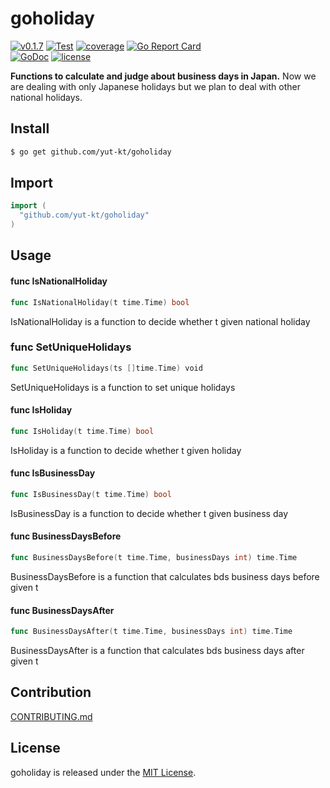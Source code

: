 # goholiday

[![v0.1.7](https://img.shields.io/github/v/release/yut-kt/goholiday?logoColor=ff69b4&style=social)]()
[![Test](https://github.com/yut-kt/goholiday/actions/workflows/default_branch_test.yaml/badge.svg)](https://github.com/yut-kt/goholiday/actions/workflows/default_branch_test.yaml)
[![coverage](https://img.shields.io/badge/coverage-100%25-green.svg)](https://github.com/yut-kt/goholiday/coverage/v0.1.6)
[![Go Report Card](https://goreportcard.com/badge/github.com/yut-kt/goholiday)](https://goreportcard.com/report/github.com/yut-kt/goholiday)  
[![GoDoc](https://godoc.org/github.com/yut-kt/goholiday?status.svg)](https://godoc.org/github.com/yut-kt/goholiday)
[![license](http://img.shields.io/badge/license-MIT-red.svg?style=flat)](LICENSE)

**Functions to calculate and judge about business days in Japan.**
Now we are dealing with only Japanese holidays but we plan to deal with other national holidays.

## Install
```bash
$ go get github.com/yut-kt/goholiday
```

## Import
```go
import (
  "github.com/yut-kt/goholiday"
)
```

## Usage

#### func  IsNationalHoliday
```go
func IsNationalHoliday(t time.Time) bool
```
IsNationalHoliday is a function to decide whether t given national holiday

### func SetUniqueHolidays
```go
func SetUniqueHolidays(ts []time.Time) void
```
SetUniqueHolidays is a function to set unique holidays

#### func IsHoliday
```go
func IsHoliday(t time.Time) bool
```
IsHoliday is a function to decide whether t given holiday

#### func  IsBusinessDay
```go
func IsBusinessDay(t time.Time) bool
```
IsBusinessDay is a function to decide whether t given business day

#### func  BusinessDaysBefore
```go
func BusinessDaysBefore(t time.Time, businessDays int) time.Time
```
BusinessDaysBefore is a function that calculates bds business days before given t

#### func  BusinessDaysAfter
```go
func BusinessDaysAfter(t time.Time, businessDays int) time.Time
```
BusinessDaysAfter is a function that calculates bds business days after given t

## Contribution
[CONTRIBUTING.md](docs/CONTRIBUTING.md)

## License
goholiday is released under the [MIT License](LICENSE).